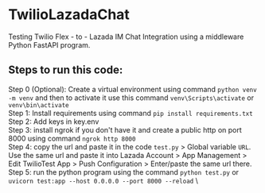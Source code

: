 # TwilioLazadaChat
Testing Twilio Flex - to - Lazada IM Chat Integration using a middleware Python FastAPI program.

## Steps to run this code:
Step 0 (Optional): Create a virtual environment using command ```python venv -m venv``` and then to activate it use this command ```venv\Scripts\activate``` or ```venv\bin\activate``` \
Step 1: Install requirements using command ```pip install requirements.txt``` \
Step 2: Add keys in key.env \
Step 3: install ngrok if you don't have it and create a public http on port 8000 using command ```ngrok http 8000``` \
Step 4: copy the url and paste it in the code ```test.py``` > Global variable ```URL```. Use the same url and paste it into Lazada Account > App Management > Edit TwilioTest App > Push Configuration > Enter/paste the same url there. \
Step 5: run the python program using the command ```python test.py``` or ```uvicorn test:app --host 0.0.0.0 --port 8000 --reload``` \
